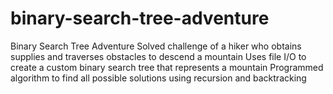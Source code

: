 # binary-search-tree-adventure
Binary Search Tree Adventure
Solved challenge of a hiker who obtains supplies and traverses obstacles to descend a mountain 
Uses file I/O to create a custom binary search tree that represents a mountain 
Programmed algorithm to find all possible solutions using recursion and backtracking 
